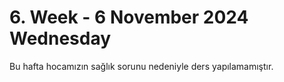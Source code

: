 # 6. Week - 6 November 2024 Wednesday

Bu hafta hocamızın sağlık sorunu nedeniyle ders yapılamamıştır.

